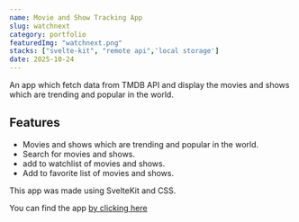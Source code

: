 ```yaml
---
name: Movie and Show Tracking App
slug: watchnext
category: portfolio
featuredImg: "watchnext.png"
stacks: ["svelte-kit", "remote api",'local storage']
date: 2025-10-24
---
```


An app which fetch data from TMDB API and display the movies and shows which are trending and popular in the world.

## Features

- Movies and shows which are trending and popular in the world.
- Search for movies and shows.
- add to watchlist of movies and shows.
- Add to favorite list of movies and shows.

This app was made using SvelteKit and CSS.

You can find the app [by clicking here](https://watchnext.vercel.app)
